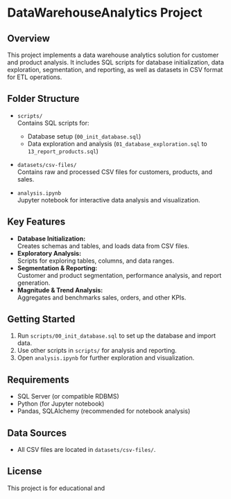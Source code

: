 # DataWarehouseAnalytics Project

## Overview
This project implements a data warehouse analytics solution for customer and product analysis. It includes SQL scripts for database initialization, data exploration, segmentation, and reporting, as well as datasets in CSV format for ETL operations.

## Folder Structure

- `scripts/`  
  Contains SQL scripts for:
  - Database setup (`00_init_database.sql`)
  - Data exploration and analysis (`01_database_exploration.sql` to `13_report_products.sql`)
- `datasets/csv-files/`  
  Contains raw and processed CSV files for customers, products, and sales.

- `analysis.ipynb`  
  Jupyter notebook for interactive data analysis and visualization.

## Key Features

- **Database Initialization:**  
  Creates schemas and tables, and loads data from CSV files.
- **Exploratory Analysis:**  
  Scripts for exploring tables, columns, and data ranges.
- **Segmentation & Reporting:**  
  Customer and product segmentation, performance analysis, and report generation.
- **Magnitude & Trend Analysis:**  
  Aggregates and benchmarks sales, orders, and other KPIs.

## Getting Started

1. Run `scripts/00_init_database.sql` to set up the database and import data.
2. Use other scripts in `scripts/` for analysis and reporting.
3. Open `analysis.ipynb` for further exploration and visualization.

## Requirements

- SQL Server (or compatible RDBMS)
- Python (for Jupyter notebook)
- Pandas, SQLAlchemy (recommended for notebook analysis)

## Data Sources

- All CSV files are located in `datasets/csv-files/`.

## License

This project is for educational and
